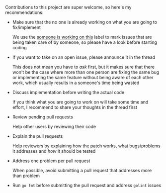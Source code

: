Contributions to this project are super welcome, so here's my recommendations:

- Make sure that the no one is already working on what you are going to fix/implement

    We use the [someone is working on this](https://github.com/claudiodangelis/qrcp/issues?q=is%3Aissue+is%3Aopen+label%3A%22someone+is+working+on+this%22) label to mark issues that are being taken care of by someone, so please have a look before starting coding

- If you want to take on an open issue, please announce it in the thread

    This does not mean you have to _ask_ first, but it makes sure that there won't be the case where more than one person are fixing the same bug or implementing the same feature without being aware of each other work, which usually results in a someone's time being wasted

- Discuss implementation before writing the actual code

    If you think what you are going to work on will take some time and effort, I recommend to share your thoughts in the thread first

- Review pending pull requests

    Help other users by reviewing their code

- Explain the pull requests

    Help reviewers by explaining how the patch works, what bugs/problems it addresses and _how_ it should be tested

- Address one problem per pull request

    When possible, avoid submitting a pull request that addresses more than problem

- Run `go fmt` before submitting the pull request and address `golint` issues


